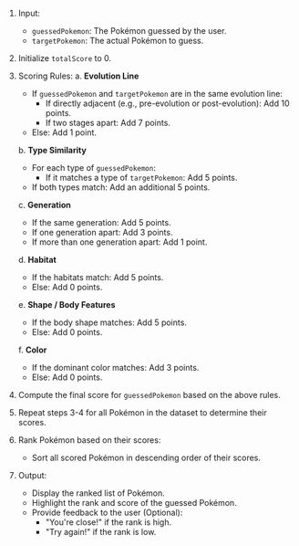 1. Input:
   - `guessedPokemon`: The Pokémon guessed by the user.
   - `targetPokemon`: The actual Pokémon to guess.

2. Initialize `totalScore` to 0.

3. Scoring Rules:
   a. **Evolution Line**
      - If `guessedPokemon` and `targetPokemon` are in the same evolution line:
         - If directly adjacent (e.g., pre-evolution or post-evolution): Add 10 points.
         - If two stages apart: Add 7 points.
      - Else: Add 1 point.

   b. **Type Similarity**
      - For each type of `guessedPokemon`:
         - If it matches a type of `targetPokemon`: Add 5 points.
      - If both types match: Add an additional 5 points.

   c. **Generation**
      - If the same generation: Add 5 points.
      - If one generation apart: Add 3 points.
      - If more than one generation apart: Add 1 point.

   d. **Habitat**
      - If the habitats match: Add 5 points.
      - Else: Add 0 points.

   e. **Shape / Body Features**
      - If the body shape matches: Add 5 points.
      - Else: Add 0 points.

   f. **Color**
      - If the dominant color matches: Add 3 points.
      - Else: Add 0 points.

4. Compute the final score for `guessedPokemon` based on the above rules.

5. Repeat steps 3-4 for all Pokémon in the dataset to determine their scores.

6. Rank Pokémon based on their scores:
   - Sort all scored Pokémon in descending order of their scores.

7. Output:
   - Display the ranked list of Pokémon.
   - Highlight the rank and score of the guessed Pokémon.
   - Provide feedback to the user (Optional):
      - "You're close!" if the rank is high.
      - "Try again!" if the rank is low.
